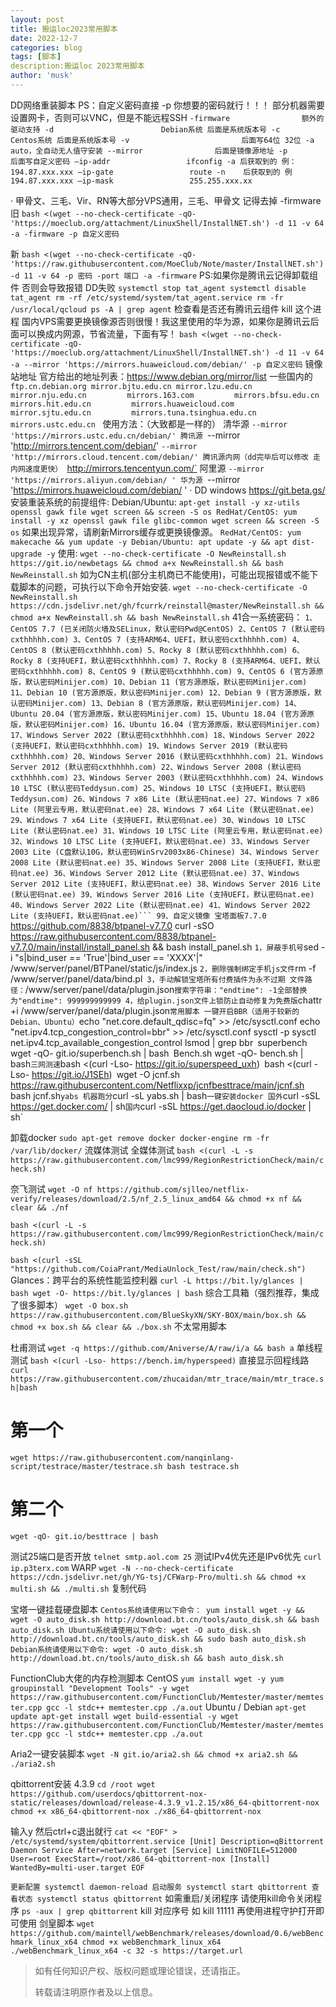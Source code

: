 ```yaml
---
layout: post
title: 搬运loc2023常用脚本
date: 2022-12-7
categories: blog
tags: [脚本]
description:搬运loc 2023常用脚本
author: 'musk'
---
```


DD网络重装脚本
PS：自定义密码直接 -p 你想要的密码就行！！！
部分机器需要设置网卡，否则可以VNC，但是不能远程SSH
`-firmware                额外的驱动支持
-d                        Debian系统 后面是系统版本号
-c                        Centos系统 后面是系统版本号
-v                         后面写64位 32位
-a                        auto，全自动无人值守安装
--mirror                后面是镜像源地址
-p                        后面写自定义密码
–ip-addr                 ifconfig -a 后获取到的 例：194.87.xxx.xxx
–ip-gate                 route -n    后获取到的 例   194.87.xxx.xxx
–ip-mask                 255.255.xxx.xx`

· 甲骨文、三毛、Vir、RN等大部分VPS通用，三毛、甲骨文 记得去掉 -firmware
旧
`bash <(wget --no-check-certificate -qO- 'https://moeclub.org/attachment/LinuxShell/InstallNET.sh') -d 11 -v 64 -a -firmware -p 自定义密码`

新
`bash <(wget --no-check-certificate -qO- 'https://raw.githubusercontent.com/MoeClub/Note/master/InstallNET.sh') -d 11 -v 64 -p 密码 -port 端口 -a -firmware`
PS:如果你是腾讯云记得卸载组件 否则会导致报错 DD失败
`systemctl stop tat_agent
systemctl disable tat_agent
rm -rf /etc/systemd/system/tat_agent.service
rm -fr /usr/local/qcloud
ps -A | grep agent`
检查看是否还有腾讯云组件
kill 这个进程
国内VPS需要更换镜像源否则很慢！我这里使用的华为源，如果你是腾讯云后面可以换成内网源，节省流量，下面有写！
`bash <(wget --no-check-certificate -qO- 'https://moeclub.org/attachment/LinuxShell/InstallNET.sh') -d 11 -v 64 -a --mirror 'https://mirrors.huaweicloud.com/debian/' -p 自定义密码`
镜像站地址
官方给出的地址列表：https://www.debian.org/mirror/list
一些国内的
`ftp.cn.debian.org
mirror.bjtu.edu.cn
mirror.lzu.edu.cn        
mirror.nju.edu.cn        
mirrors.163.com        
mirrors.bfsu.edu.cn        
mirrors.hit.edu.cn        
mirrors.huaweicloud.com        
mirror.sjtu.edu.cn        
mirrors.tuna.tsinghua.edu.cn        
mirrors.ustc.edu.cn ` 
使用方法：（大致都是一样的）
清华源
`--mirror 'https://mirrors.ustc.edu.cn/debian/'
腾讯源
`--mirror 'http://mirrors.tencent.com/debian/'
`--mirror 'http://mirrors.cloud.tencent.com/debian/'
腾讯源内网（dd完毕后可以修改 走内网速度更快）
`http://mirrors.tencentyun.com/`
阿里源
`--mirror 'https://mirrors.aliyun.com/debian/ '
华为源
`--mirror 'https://mirrors.huaweicloud.com/debian/ '
· DD windows
https://git.beta.gs/
安装重装系统的前提组件:
Debian/Ubuntu:
` apt-get install -y xz-utils openssl gawk file wget screen && screen -S os
RedHat/CentOS:
yum install -y xz openssl gawk file glibc-common wget screen && screen -S os `
如果出现异常，请刷新Mirrors缓存或更换镜像源。
`RedHat/CentOS:
yum makecache && yum update -y
Debian/Ubuntu:
apt update -y && apt dist-upgrade -y`
使用:
`wget --no-check-certificate -O NewReinstall.sh https://git.io/newbetags && chmod a+x NewReinstall.sh && bash NewReinstall.sh`
如为CN主机(部分主机商已不能使用)，可能出现报错或不能下载脚本的问题，可执行以下命令开始安装.
`wget --no-check-certificate -O NewReinstall.sh https://cdn.jsdelivr.net/gh/fcurrk/reinstall@master/NewReinstall.sh && chmod a+x NewReinstall.sh && bash NewReinstall.sh`
41合一系统密码：
`1、CentOS 7.7 (已关闭防火墙及SELinux，默认密码Pwd@CentOS)
2、CentOS 7 (默认密码cxthhhhh.com)
3、CentOS 7 (支持ARM64、UEFI，默认密码cxthhhhh.com)
4、CentOS 8 (默认密码cxthhhhh.com)
5、Rocky 8 (默认密码cxthhhhh.com)
6、Rocky 8 (支持UEFI，默认密码cxthhhhh.com)
7、Rocky 8 (支持ARM64、UEFI，默认密码cxthhhhh.com)
8、CentOS 9 (默认密码cxthhhhh.com)
9、CentOS 6 (官方源原版，默认密码Minijer.com)
10、Debian 11 (官方源原版，默认密码Minijer.com)
11、Debian 10 (官方源原版，默认密码Minijer.com)
12、Debian 9 (官方源原版，默认密码Minijer.com)
13、Debian 8 (官方源原版，默认密码Minijer.com)
14、Ubuntu 20.04 (官方源原版，默认密码Minijer.com)
15、Ubuntu 18.04 (官方源原版，默认密码Minijer.com)
16、Ubuntu 16.04 (官方源原版，默认密码Minijer.com)
17、Windows Server 2022 (默认密码cxthhhhh.com)
18、Windows Server 2022 (支持UEFI，默认密码cxthhhhh.com)
19、Windows Server 2019 (默认密码cxthhhhh.com)
20、Windows Server 2016 (默认密码cxthhhhh.com)
21、Windows Server 2012 (默认密码cxthhhhh.com)
22、Windows Server 2008 (默认密码cxthhhhh.com)
23、Windows Server 2003 (默认密码cxthhhhh.com)
24、Windows 10 LTSC (默认密码Teddysun.com)
25、Windows 10 LTSC (支持UEFI，默认密码Teddysun.com)
26、Windows 7 x86 Lite (默认密码nat.ee)
27、Windows 7 x86 Lite (阿里云专用，默认密码nat.ee)
28、Windows 7 x64 Lite (默认密码nat.ee)
29、Windows 7 x64 Lite (支持UEFI，默认密码nat.ee)
30、Windows 10 LTSC Lite (默认密码nat.ee)
31、Windows 10 LTSC Lite (阿里云专用，默认密码nat.ee)
32、Windows 10 LTSC Lite (支持UEFI，默认密码nat.ee)
33、Windows Server 2003 Lite (C盘默认10G，默认密码WinSrv2003x86-Chinese)
34、Windows Server 2008 Lite (默认密码nat.ee)
35、Windows Server 2008 Lite (支持UEFI，默认密码nat.ee)
36、Windows Server 2012 Lite (默认密码nat.ee)
37、Windows Server 2012 Lite (支持UEFI，默认密码nat.ee)
38、Windows Server 2016 Lite (默认密码nat.ee)
39、Windows Server 2016 Lite (支持UEFI，默认密码nat.ee)
40、Windows Server 2022 Lite (默认密码nat.ee)
41、Windows Server 2022 Lite (支持UEFI，默认密码nat.ee)```
99、自定义镜像
宝塔面板7.7.0
`https://github.com/8838/btpanel-v7.7.0
curl -sSO https://raw.githubusercontent.com/8838/btpanel-v7.7.0/main/install/install_panel.sh && bash install_panel.sh `
1，屏蔽手机号
`sed -i "s|bind_user == 'True'|bind_user == 'XXXX'|" /www/server/panel/BTPanel/static/js/index.js `
2，删除强制绑定手机js文件
`rm -f /www/server/panel/data/bind.pl`
3，手动解锁宝塔所有付费插件为永不过期
文件路径：`/www/server/panel/data/plugin.json`
搜索字符串："endtime": -1全部替换为"endtime": 999999999999
4，给plugin.json文件上锁防止自动修复为免费版
`chattr +i /www/server/panel/data/plugin.json`
常用脚本
一键开启BBR（适用于较新的Debian、Ubuntu）
`echo "net.core.default_qdisc=fq" >> /etc/sysctl.conf
echo "net.ipv4.tcp_congestion_control=bbr" >> /etc/sysctl.conf
sysctl -p
sysctl net.ipv4.tcp_available_congestion_control
lsmod | grep bbr`
`superbench
wget -qO- git.io/superbench.sh | bash`
`Bench.sh
wget -qO- bench.sh | bash`
三网测速
`bash <(curl -Lso- https://git.io/superspeed_uxh)`
`bash <(curl -Lso- https://git.io/J1SEh)`
`wget -O jcnf.sh https://raw.githubusercontent.com/Netflixxp/jcnfbesttrace/main/jcnf.sh
bash jcnf.sh`
yabs 机器跑分
`curl -sL yabs.sh | bash`
一键安装docker
国外
`curl -sSL https://get.docker.com/ | sh`
国内
`curl -sSL https://get.daocloud.io/docker | sh`

卸载docker
`sudo apt-get remove docker docker-engine
rm -fr /var/lib/docker/`
流媒体测试
全媒体测试
`bash <(curl -L -s https://raw.githubusercontent.com/lmc999/RegionRestrictionCheck/main/check.sh)`

奈飞测试
`wget -O nf https://github.com/sjlleo/netflix-verify/releases/download/2.5/nf_2.5_linux_amd64 && chmod +x nf && clear && ./nf`

`bash <(curl -L -s https://raw.githubusercontent.com/lmc999/RegionRestrictionCheck/main/check.sh)`

`bash <(curl -sSL "https://github.com/CoiaPrant/MediaUnlock_Test/raw/main/check.sh")`
Glances：跨平台的系统性能监控利器
`curl -L https://bit.ly/glances | bash
wget -O- https://bit.ly/glances | bash`
综合工具箱（强烈推荐，集成了很多脚本）
`wget -O box.sh https://raw.githubusercontent.com/BlueSkyXN/SKY-BOX/main/box.sh && chmod +x box.sh && clear && ./box.sh`
不太常用脚本

杜甫测试
`wget -q https://github.com/Aniverse/A/raw/i/a && bash a`
单线程测试
`bash <(curl -Lso- https://bench.im/hyperspeed)`
直接显示回程线路
`curl https://raw.githubusercontent.com/zhucaidan/mtr_trace/main/mtr_trace.sh|bash`

# 第一个
`wget https://raw.githubusercontent.com/nanqinlang-script/testrace/master/testrace.sh
bash testrace.sh`

# 第二个
`wget -qO- git.io/besttrace | bash`

测试25端口是否开放
`telnet smtp.aol.com 25`
测试IPv4优先还是IPv6优先
`curl ip.p3terx.com`
WARP
`wget -N --no-check-certificate https://cdn.jsdelivr.net/gh/YG-tsj/CFWarp-Pro/multi.sh && chmod +x multi.sh && ./multi.sh`
复制代码


宝塔一键挂载硬盘脚本
`Centos系统请使用以下命令：
yum install wget -y && wget -O auto_disk.sh http://download.bt.cn/tools/auto_disk.sh && bash auto_disk.sh
Ubuntu系统请使用以下命令:
wget -O auto_disk.sh http://download.bt.cn/tools/auto_disk.sh && sudo bash auto_disk.sh
Debian系统请使用以下命令:
wget -O auto_disk.sh http://download.bt.cn/tools/auto_disk.sh && bash auto_disk.sh`


FunctionClub大佬的内存检测脚本
CentOS
`yum install wget -y
yum groupinstall "Development Tools" -y
wget https://raw.githubusercontent.com/FunctionClub/Memtester/master/memtester.cpp
gcc -l stdc++ memtester.cpp
./a.out`
Ubuntu / Debian
`apt-get update
apt-get install wget build-essential -y
wget https://raw.githubusercontent.com/FunctionClub/Memtester/master/memtester.cpp
gcc -l stdc++ memtester.cpp
./a.out`

Aria2一键安装脚本
`wget -N git.io/aria2.sh && chmod +x aria2.sh && ./aria2.sh`

qbittorrent安装 4.3.9
`cd /root
wget https://github.com/userdocs/qbittorrent-nox-static/releases/download/release-4.3.9_v1.2.15/x86_64-qbittorrent-nox
chmod +x x86_64-qbittorrent-nox
./x86_64-qbittorrent-nox`

输入y 然后ctrl+c退出就行
`cat << "EOF" > /etc/systemd/system/qbittorrent.service
[Unit]
Description=qBittorrent Daemon Service
After=network.target
[Service]
LimitNOFILE=512000
User=root
ExecStart=/root/x86_64-qbittorrent-nox
[Install]
WantedBy=multi-user.target
EOF`

`更新配置
systemctl daemon-reload
启动服务
systemctl start qbittorrent 查看状态
systemctl status qbittorrent`
如需重启/关闭程序
请使用kill命令关闭程序
`ps -aux | grep qbittorrent`
kill 对应序号
如 kill 11111
再使用进程守护打开即可使用
剑皇脚本
`wget https://github.com/maintell/webBenchmark/releases/download/0.6/webBenchmark_linux_x64
chmod +x webBenchmark_linux_x64
./webBenchmark_linux_x64 -c 32 -s https://target.url`

> 如有任何知识产权、版权问题或理论错误，还请指正。
>
> 转载请注明原作者及以上信息。